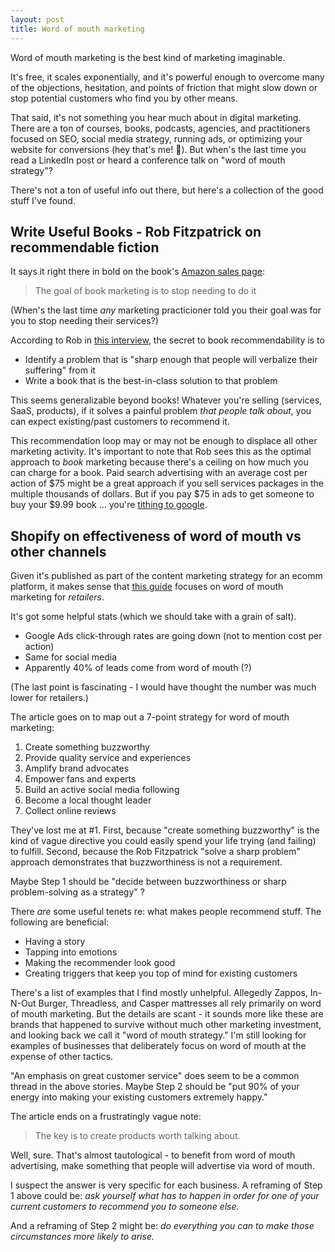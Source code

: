 ```yaml
---
layout: post
title: Word of mouth marketing
---
```


Word of mouth marketing is the best kind of marketing imaginable. 

It's free, it scales exponentially, and it's powerful enough to overcome many of the objections, hesitation, and points of friction that might slow down or stop potential customers who find you by other means.

That said, it's not something you hear much about in digital marketing. There are a ton of courses, books, podcasts, agencies, and practitioners focused on SEO, social media strategy, running ads, or optimizing your website for conversions (hey that's me! 👋). But when's the last time you read a LinkedIn post or heard a conference talk on "word of mouth strategy"?

There's not a ton of useful info out there, but here's a collection of the good stuff I've found.

## Write Useful Books - Rob Fitzpatrick on recommendable fiction

It says it right there in bold on the book's [Amazon sales page](https://www.amazon.com/dp/B0983HFQX7):

> The goal of book marketing is to stop needing to do it

(When's the last time _any_ marketing practicioner told you their goal was for you to stop needing their services?)

According to Rob in [this interview](https://youtu.be/MwQgj3JIsxE?t=273), the secret to book recommendability is to 

- Identify a problem that is "sharp enough that people will verbalize their suffering" from it
- Write a book that is the best-in-class solution to that problem

This seems generalizable beyond books! Whatever you're selling (services, SaaS, products), if it solves a painful problem _that people talk about_, you can expect existing/past customers to recommend it.

This recommendation loop may or may not be enough to displace all other marketing activity. It's important to note that Rob sees this as the optimal approach to _book_ marketing because there's a ceiling on how much you can charge for a book. Paid search advertising with an average cost per action of $75 might be a great approach if you sell services packages in the multiple thousands of dollars. But if you pay $75 in ads to get someone to buy your $9.99 book ... you're [tithing to google](https://garden.briandavidhall.com/cut-your-ads-budget).

## Shopify on effectiveness of word of mouth vs other channels

Given it's published as part of the content marketing strategy for an ecomm platform, it makes sense that [this guide](https://www.shopify.com/retail/word-of-mouth-marketing) focuses on word of mouth marketing for _retailers_.

It's got some helpful stats (which we should take with a grain of salt).

- Google Ads click-through rates are going down (not to mention cost per action)
- Same for social media
- Apparently 40% of leads come from word of mouth (?)

(The last point is fascinating - I would have thought the number was much lower for retailers.)

The article goes on to map out a 7-point strategy for word of mouth marketing:

1. Create something buzzworthy
2. Provide quality service and experiences 
3. Amplify brand advocates
4. Empower fans and experts
5. Build an active social media following
6. Become a local thought leader
7. Collect online reviews

They've lost me at #1. First, because "create something buzzworthy" is the kind of vague directive you could easily spend your life trying (and failing) to fulfill. Second, because the Rob Fitzpatrick "solve a sharp problem" approach demonstrates that buzzworthiness is not a requirement.

Maybe Step 1 should be "decide between buzzworthiness or sharp problem-solving as a strategy" ?

There _are_ some useful tenets re: what makes people recommend stuff. The following are beneficial:

- Having a story
- Tapping into emotions
- Making the recommender look good
- Creating triggers that keep you top of mind for existing customers

There's a list of examples that I find mostly unhelpful. Allegedly Zappos, In-N-Out Burger, Threadless, and Casper mattresses all rely primarily on word of mouth marketing. But the details are scant - it sounds more like these are brands that happened to survive without much other marketing investment, and looking back we call it "word of mouth strategy." I'm still looking for examples of businesses that deliberately focus on word of mouth at the expense of other tactics.

"An emphasis on great customer service" does seem to be a common thread in the above stories. Maybe Step 2 should be "put 90% of your energy into making your existing customers extremely happy."

The article ends on a frustratingly vague note:

> The key is to create products worth talking about.

Well, sure. That's almost tautological - to benefit from word of mouth advertising, make something that people will advertise via word of mouth.

I suspect the answer is very specific for each business. A reframing of Step 1 above could be: _ask yourself what has to happen in order for one of your current customers to recommend you to someone else._

And a reframing of Step 2 might be: _do everything you can to make those circumstances more likely to arise._
